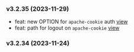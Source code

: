 ### v3.2.35 (2023-11-29)

-  feat: new OPTION for `apache-cookie` auth [view](https://github.com/bigomics/omicsplayground/commit/e03a0926d7dfd1a18da39bcd8d8a575e88187369)
-  feat: path for logout on `apache-cookie` [view](https://github.com/bigomics/omicsplayground/commit/c35043c65728f5827a18645d0c59efaafcc66e9a)


### v3.2.34 (2023-11-24)




